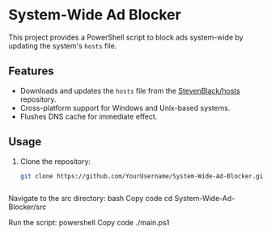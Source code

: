 # System-Wide Ad Blocker

This project provides a PowerShell script to block ads system-wide by updating the system's `hosts` file.

## Features
- Downloads and updates the `hosts` file from the [StevenBlack/hosts](https://github.com/StevenBlack/hosts) repository.
- Cross-platform support for Windows and Unix-based systems.
- Flushes DNS cache for immediate effect.

## Usage
1. Clone the repository:
   ```bash
   git clone https://github.com/YourUsername/System-Wide-Ad-Blocker.git



Navigate to the src directory:
bash
Copy code
cd System-Wide-Ad-Blocker/src



Run the script:
powershell
Copy code
./main.ps1


